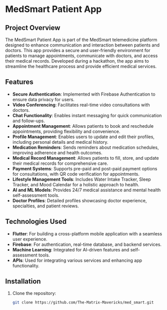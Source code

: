 
# MedSmart Patient App

## Project Overview

The MedSmart Patient App is part of the MedSmart telemedicine platform designed to enhance communication and interaction between patients and doctors. This app provides a secure and user-friendly environment for patients to manage appointments, communicate with doctors, and access their medical records. Developed during a hackathon, the app aims to streamline the healthcare process and provide efficient medical services.

## Features

- **Secure Authentication**: Implemented with Firebase Authentication to ensure data privacy for users.
- **Video Conferencing**: Facilitates real-time video consultations with doctors.
- **Chat Functionality**: Enables instant messaging for quick communication and follow-ups.
- **Appointment Management**: Allows patients to book and reschedule appointments, providing flexibility and convenience.
- **Profile Management**: Enables users to update and edit their profiles, including personal details and medical history.
- **Medication Reminders**: Sends reminders about medication schedules, improving adherence and health outcomes.
- **Medical Record Management**: Allows patients to fill, store, and update their medical records for comprehensive care.
- **Payment Systems**: Supports pre-paid and post-paid payment options for consultations, with QR code verification for appointments.
- **Lifestyle Management Tools**: Includes Water Intake Tracker, Sleep Tracker, and Mood Calendar for a holistic approach to health.
- **AI and ML Models**: Provides 24/7 medical assistance and mental health self-assessment tools.
- **Doctor Profiles**: Detailed profiles showcasing doctor experience, specialties, and patient reviews.

## Technologies Used

- **Flutter**: For building a cross-platform mobile application with a seamless user experience.
- **Firebase**: For authentication, real-time database, and backend services.
- **Machine Learning**: Integrated for AI-driven features and self-assessment tools.
- **APIs**: Used for integrating various services and enhancing app functionality.

## Installation

1. Clone the repository:
   ```bash
   git clone https://github.com/The-Matrix-Mavericks/med_smart.git
